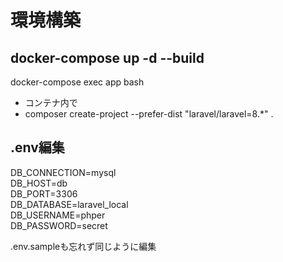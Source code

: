 # 環境構築
## docker-compose up -d --build

docker-compose exec app bash
* コンテナ内で
* composer create-project --prefer-dist "laravel/laravel=8.*" .

## .env編集
DB_CONNECTION=mysql  
DB_HOST=db  
DB_PORT=3306  
DB_DATABASE=laravel_local  
DB_USERNAME=phper  
DB_PASSWORD=secret 


.env.sampleも忘れず同じように編集